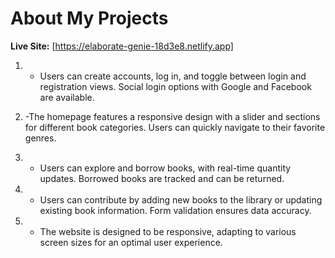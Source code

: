 # About My Projects

**Live Site:** [https://elaborate-genie-18d3e8.netlify.app]

1. - Users can create accounts, log in, and toggle between login and registration views. Social login options with Google and Facebook are available.

2. -The homepage features a responsive design with a slider and sections for different book categories. Users can quickly navigate to their favorite genres.

3. - Users can explore and borrow books, with real-time quantity updates. Borrowed books are tracked and can be returned.
4. - Users can contribute by adding new books to the library or updating existing book information. Form validation ensures data accuracy.

5. - The website is designed to be responsive, adapting to various screen sizes for an optimal user experience.
